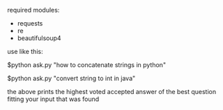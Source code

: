 required modules:
- requests
- re
- beautifulsoup4

use like this:

$python ask.py "how to concatenate strings in python"

$python ask.py "convert string to int in java"

the above prints the highest voted accepted answer of the best question fitting your input that was found
